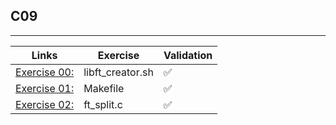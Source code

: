 ## C09
---------------------

Links | Exercise | Validation
------|----------|------------
[Exercise 00:](ex00/) | libft_creator.sh | ✅
[Exercise 01:](ex01/) | Makefile | ✅
[Exercise 02:](ex02/) | ft_split.c | ✅

